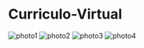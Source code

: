 # Curriculo-Virtual


![photo1](https://user-images.githubusercontent.com/100881868/241568850-1a3319c4-e345-471a-a078-77136aaf7b51.JPG)
![photo2](https://user-images.githubusercontent.com/100881868/241568849-81c2e5a3-1d2e-4a88-b7a0-47bdada9f9e4.JPG)
![photo3](https://user-images.githubusercontent.com/100881868/241568846-9f178ef9-59dd-410a-a222-520db7432e18.JPG)
![photo4](https://user-images.githubusercontent.com/100881868/241568845-f9ad9db2-3c14-42df-a9b2-877fdaa58697.JPG)
